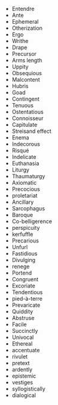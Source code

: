 - Entendre
- Ante
- Ephemeral
- Otherization
- Ergo
- Writhe
- Drape
- Precursor
- Arms length
- Uppity
- Obsequious
- Malcontent
- Hubris
- Goad
- Contingent
- Tenuous
- Ostentatious
- Connoisseur
- Capitulate
- Streisand effect
- Enema
- Indecorous
- Risqué
- Indelicate
- Euthanasia
- Liturgy
- Thaumaturgy
- Axiomatic
- Precocious
- proletariat
- Ancillary
- Sarcophagus
- Baroque
- Co-belligerence
- perspicuity
- kerfuffle
- Precarious
- Unfurl
- Fastidious
- Divulging
- renege
- Portend
- Congruent
- Excoriate
- Tendentious
- pied-à-terre
- Prevaricate
- Quiddity
- Abstruse
- Facile
- Succinctly
- Univocal
- Ethereal
- accentuate
- rivulet
- pretext
- ardently
- epistemic
- vestiges
- syllogistically
- dialogical